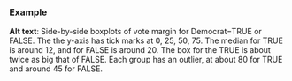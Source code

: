 ### Example

**Alt text**: Side-by-side boxplots of vote margin for Democrat=TRUE or FALSE. The the y-axis has tick marks at 0, 25, 50, 75. The median for TRUE is around 12, and for FALSE is around 20. The box for the TRUE is about twice as big that of FALSE. Each group has an outlier, at about 80 for TRUE and around 45 for FALSE.
